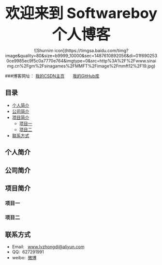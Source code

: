 <br/>
<p style = "text-align:center"><font size="12px"><strong> 欢迎来到 Softwareboy 个人博客</font></strong> </p>

<p style =  "text-align:center">![Shurnim icon](https://timgsa.baidu.com/timg?image&quality=80&size=b9999_10000&sec=1487610892056&di=01f6902530ce9985ec9f5c0a7770e764&imgtype=0&src=http%3A%2F%2Fwww.sinaimg.cn%2Fgm%2Fsinagames%2FMMFT%2Fimage%2Fmmft12%2F19.jpg)

<br/>

###博客网址：
[我的CSDN主页](http://blog.csdn.net/lvzhongdi) &nbsp; &nbsp; &nbsp; [我的GitHub库](www.softwareboy.com.cn)

## 目录  
* [个人简介](#个人简介)  
* [公司简介](#公司简介)  
* [项目简介](#项目简介)  
  * [项目一](#项目一)  
  * [项目二](#项目二)   
* [联系方式](#联系方式)  
  
<a name="个人简介"></a>  
## 个人简介 

  
<a name="公司简介"></a>  
## 公司简介  
 
  
<a name="项目简介"></a>  
## 项目简介 
  
<a name="项目一"></a>  
### 项目一 
  <a name="项目二"></a>  
### 项目二 

<a name="联系方式"></a>  
## 联系方式  
  
* Email:&nbsp;&nbsp; <www.lvzhongdi@aliyun.com>  
* QQ:&nbsp;&nbsp;627291991  
* weibo:&nbsp;&nbsp;[微博](http://weibo.com/lzd920206?is_all=1)  
   
